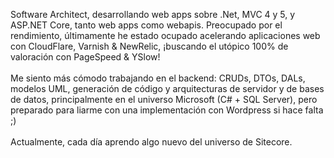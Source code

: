 Software Architect, desarrollando web apps sobre .Net, MVC 4 y 5, y ASP.NET Core, tanto web apps como webapis. Preocupado por el rendimiento, 
últimamente he estado ocupado acelerando aplicaciones web con CloudFlare, Varnish & NewRelic, ¡buscando el utópico 100% de valoración con PageSpeed & YSlow!  
<br />
Me siento más cómodo trabajando en el backend: CRUDs, DTOs, DALs, modelos UML, generación de código y arquitecturas de servidor y de bases de datos, 
principalmente en el universo Microsoft (C# + SQL Server), pero preparado para liarme con una implementación con Wordpress si hace falta ;)  
<br/> 
Actualmente, cada día aprendo algo nuevo del universo de Sitecore. 
